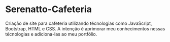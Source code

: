 # Serenatto-Cafeteria
Criação de site para cafeteria utilizando técnologias como JavaScript, Bootstrap, HTML e CSS. A intenção é aprimorar meu conhecimentos nessas técnologias e adiciona-las ao meu portfólio.
